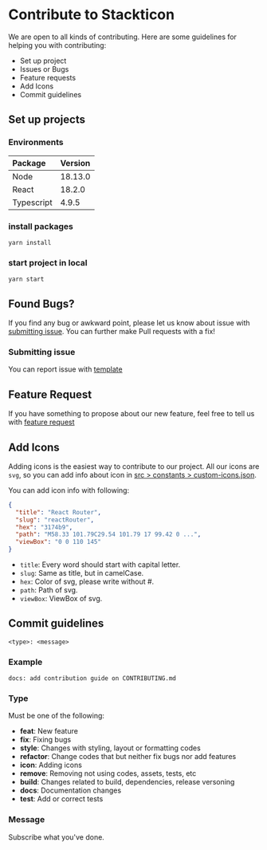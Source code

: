 # Contribute to Stackticon

We are open to all kinds of contributing. Here are some guidelines for helping you with contributing:

- Set up project
- Issues or Bugs
- Feature requests
- Add Icons
- Commit guidelines

## Set up projects

### Environments

| Package    | Version |
| :--------- | :------ |
| Node       | 18.13.0 |
| React      | 18.2.0  |
| Typescript | 4.9.5   |

### install packages

```shell
yarn install
```

### start project in local

```shell
yarn start
```

## Found Bugs?

If you find any bug or awkward point, please let us know about issue with [submitting issue](https://github.com/msdio/stackticon/issues). You can further make Pull requests with a fix!

### Submitting issue

You can report issue with [template](https://github.com/msdio/stackticon/issues/new?assignees=msdio&labels=bug&projects=&template=bug_report.md&title=)

## Feature Request

If you have something to propose about our new feature, feel free to tell us with [feature request](https://github.com/msdio/stackticon/issues/new?assignees=author&labels=&projects=&template=new_feature.md&title=)

## Add Icons

Adding icons is the easiest way to contribute to our project. All our icons are `svg`, so you can add info about icon in [src > constants > custom-icons.json](https://github.com/msdio/stackticon/blob/main/src/constants/custom-icons.json).

You can add icon info with following:

```json
{
  "title": "React Router",
  "slug": "reactRouter",
  "hex": "3174b9",
  "path": "M58.33 101.79C29.54 101.79 17 99.42 0 ...",
  "viewBox": "0 0 110 145"
}
```

- `title`: Every word should start with capital letter.
- `slug`: Same as title, but in camelCase.
- `hex`: Color of svg, please write without #.
- `path`: Path of svg.
- `viewBox`: ViewBox of svg.

## Commit guidelines

```
<type>: <message>
```

### Example

```
docs: add contribution guide on CONTRIBUTING.md
```

### Type

Must be one of the following:

- **feat**: New feature
- **fix**: Fixing bugs
- **style**: Changes with styling, layout or formatting codes
- **refactor**: Change codes that but neither fix bugs nor add features
- **icon**: Adding icons
- **remove**: Removing not using codes, assets, tests, etc
- **build**: Changes related to build, dependencies, release versoning
- **docs**: Documentation changes
- **test**: Add or correct tests

### Message

Subscribe what you've done.
